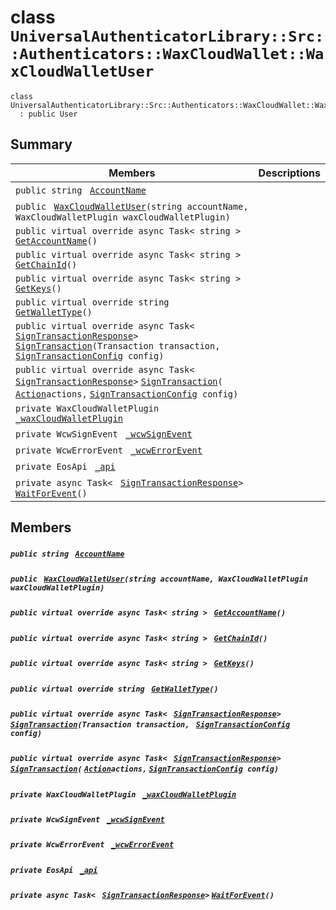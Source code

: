 # class `UniversalAuthenticatorLibrary::Src::Authenticators::WaxCloudWallet::WaxCloudWalletUser` 

```
class UniversalAuthenticatorLibrary::Src::Authenticators::WaxCloudWallet::WaxCloudWalletUser
  : public User
```

## Summary

 Members                                | Descriptions                                
----------------------------------------|---------------------------------------------
`public string ` [`AccountName`](#class_universal_authenticator_library_1_1_src_1_1_authenticators_1_1_wax_cloud_wallet_1_1_wax_cloud_wallet_user_1a635084e524fbb2366267e7f5ddc82780) | 
`public ` [`WaxCloudWalletUser`](#class_universal_authenticator_library_1_1_src_1_1_authenticators_1_1_wax_cloud_wallet_1_1_wax_cloud_wallet_user_1ab3f7b1b44d812fd8c5e08889be952455)`(string accountName, WaxCloudWalletPlugin waxCloudWalletPlugin)` | 
`public virtual override async Task< string > ` [`GetAccountName`](#class_universal_authenticator_library_1_1_src_1_1_authenticators_1_1_wax_cloud_wallet_1_1_wax_cloud_wallet_user_1a185072920e957d470d3766f877f164c0)`()` | 
`public virtual override async Task< string > ` [`GetChainId`](#class_universal_authenticator_library_1_1_src_1_1_authenticators_1_1_wax_cloud_wallet_1_1_wax_cloud_wallet_user_1a4840a163daf66e9848b715d037911fa7)`()` | 
`public virtual override async Task< string > ` [`GetKeys`](#class_universal_authenticator_library_1_1_src_1_1_authenticators_1_1_wax_cloud_wallet_1_1_wax_cloud_wallet_user_1a22ebe61b245e5a0fffb7106a956a2379)`()` | 
`public virtual override string ` [`GetWalletType`](#class_universal_authenticator_library_1_1_src_1_1_authenticators_1_1_wax_cloud_wallet_1_1_wax_cloud_wallet_user_1ad0515ac540e384b6202be982c31796f4)`()` | 
`public virtual override async Task< ` [`SignTransactionResponse`](UniversalAuthenticatorLibrary--SignTransactionResponse.md)` > ` [`SignTransaction`](#class_universal_authenticator_library_1_1_src_1_1_authenticators_1_1_wax_cloud_wallet_1_1_wax_cloud_wallet_user_1a68c7afa9823b07f565a4c413cf5f3f7c)`(Transaction transaction, ` [`SignTransactionConfig`](UniversalAuthenticatorLibrary--SignTransactionConfig.md)` config)` | 
`public virtual override async Task< ` [`SignTransactionResponse`](UniversalAuthenticatorLibrary--SignTransactionResponse.md)` > ` [`SignTransaction`](#class_universal_authenticator_library_1_1_src_1_1_authenticators_1_1_wax_cloud_wallet_1_1_wax_cloud_wallet_user_1a97bc9e6a3795e8eac4b18cd534a19188)`(` [`Action`](#_u_a_l_example_panel_8cs_1a24e91c56095a0673d92c6eac6e069a3c)` actions, ` [`SignTransactionConfig`](UniversalAuthenticatorLibrary--SignTransactionConfig.md)` config)` | 
`private WaxCloudWalletPlugin ` [`_waxCloudWalletPlugin`](#class_universal_authenticator_library_1_1_src_1_1_authenticators_1_1_wax_cloud_wallet_1_1_wax_cloud_wallet_user_1a61000a73dfb6e41eb8485936be3e984e) | 
`private WcwSignEvent ` [`_wcwSignEvent`](#class_universal_authenticator_library_1_1_src_1_1_authenticators_1_1_wax_cloud_wallet_1_1_wax_cloud_wallet_user_1ab1568884cf7ba14a8b8665fcb2881bbe) | 
`private WcwErrorEvent ` [`_wcwErrorEvent`](#class_universal_authenticator_library_1_1_src_1_1_authenticators_1_1_wax_cloud_wallet_1_1_wax_cloud_wallet_user_1a06095cf337b4679c22e52ab72c1eb5ec) | 
`private EosApi ` [`_api`](#class_universal_authenticator_library_1_1_src_1_1_authenticators_1_1_wax_cloud_wallet_1_1_wax_cloud_wallet_user_1a02bd81e0b511c6f2a9517ba9832b6fac) | 
`private async Task< ` [`SignTransactionResponse`](UniversalAuthenticatorLibrary--SignTransactionResponse.md)` > ` [`WaitForEvent`](#class_universal_authenticator_library_1_1_src_1_1_authenticators_1_1_wax_cloud_wallet_1_1_wax_cloud_wallet_user_1a638746597fb65f36eef03af3fd46d7b1)`()` | 

## Members

##### `public string ` [`AccountName`](#class_universal_authenticator_library_1_1_src_1_1_authenticators_1_1_wax_cloud_wallet_1_1_wax_cloud_wallet_user_1a635084e524fbb2366267e7f5ddc82780) 

##### `public ` [`WaxCloudWalletUser`](#class_universal_authenticator_library_1_1_src_1_1_authenticators_1_1_wax_cloud_wallet_1_1_wax_cloud_wallet_user_1ab3f7b1b44d812fd8c5e08889be952455)`(string accountName, WaxCloudWalletPlugin waxCloudWalletPlugin)` 

##### `public virtual override async Task< string > ` [`GetAccountName`](#class_universal_authenticator_library_1_1_src_1_1_authenticators_1_1_wax_cloud_wallet_1_1_wax_cloud_wallet_user_1a185072920e957d470d3766f877f164c0)`()` 

##### `public virtual override async Task< string > ` [`GetChainId`](#class_universal_authenticator_library_1_1_src_1_1_authenticators_1_1_wax_cloud_wallet_1_1_wax_cloud_wallet_user_1a4840a163daf66e9848b715d037911fa7)`()` 

##### `public virtual override async Task< string > ` [`GetKeys`](#class_universal_authenticator_library_1_1_src_1_1_authenticators_1_1_wax_cloud_wallet_1_1_wax_cloud_wallet_user_1a22ebe61b245e5a0fffb7106a956a2379)`()` 

##### `public virtual override string ` [`GetWalletType`](#class_universal_authenticator_library_1_1_src_1_1_authenticators_1_1_wax_cloud_wallet_1_1_wax_cloud_wallet_user_1ad0515ac540e384b6202be982c31796f4)`()` 

##### `public virtual override async Task< ` [`SignTransactionResponse`](UniversalAuthenticatorLibrary--SignTransactionResponse.md)` > ` [`SignTransaction`](#class_universal_authenticator_library_1_1_src_1_1_authenticators_1_1_wax_cloud_wallet_1_1_wax_cloud_wallet_user_1a68c7afa9823b07f565a4c413cf5f3f7c)`(Transaction transaction, ` [`SignTransactionConfig`](UniversalAuthenticatorLibrary--SignTransactionConfig.md)` config)` 

##### `public virtual override async Task< ` [`SignTransactionResponse`](UniversalAuthenticatorLibrary--SignTransactionResponse.md)` > ` [`SignTransaction`](#class_universal_authenticator_library_1_1_src_1_1_authenticators_1_1_wax_cloud_wallet_1_1_wax_cloud_wallet_user_1a97bc9e6a3795e8eac4b18cd534a19188)`(` [`Action`](#_u_a_l_example_panel_8cs_1a24e91c56095a0673d92c6eac6e069a3c)` actions, ` [`SignTransactionConfig`](UniversalAuthenticatorLibrary--SignTransactionConfig.md)` config)` 

##### `private WaxCloudWalletPlugin ` [`_waxCloudWalletPlugin`](#class_universal_authenticator_library_1_1_src_1_1_authenticators_1_1_wax_cloud_wallet_1_1_wax_cloud_wallet_user_1a61000a73dfb6e41eb8485936be3e984e) 

##### `private WcwSignEvent ` [`_wcwSignEvent`](#class_universal_authenticator_library_1_1_src_1_1_authenticators_1_1_wax_cloud_wallet_1_1_wax_cloud_wallet_user_1ab1568884cf7ba14a8b8665fcb2881bbe) 

##### `private WcwErrorEvent ` [`_wcwErrorEvent`](#class_universal_authenticator_library_1_1_src_1_1_authenticators_1_1_wax_cloud_wallet_1_1_wax_cloud_wallet_user_1a06095cf337b4679c22e52ab72c1eb5ec) 

##### `private EosApi ` [`_api`](#class_universal_authenticator_library_1_1_src_1_1_authenticators_1_1_wax_cloud_wallet_1_1_wax_cloud_wallet_user_1a02bd81e0b511c6f2a9517ba9832b6fac) 

##### `private async Task< ` [`SignTransactionResponse`](UniversalAuthenticatorLibrary--SignTransactionResponse.md)` > ` [`WaitForEvent`](#class_universal_authenticator_library_1_1_src_1_1_authenticators_1_1_wax_cloud_wallet_1_1_wax_cloud_wallet_user_1a638746597fb65f36eef03af3fd46d7b1)`()` 

